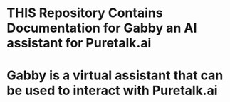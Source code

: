 # THIS Repository Contains Documentation for Gabby an AI assistant for Puretalk.ai 

# Gabby is a virtual assistant that can be used to interact with Puretalk.ai